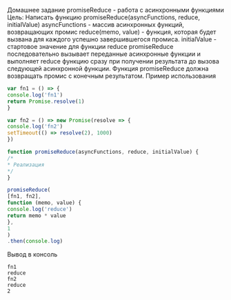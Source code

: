 Домашнее задание
promiseReduce - работа с асинхронными функциями
Цель: Написать функцию promiseReduce(asyncFunctions, reduce, initialValue) asyncFunctions - массив асинхронных функций, возвращающих промис reduce(memo, value) - функция, которая будет вызвана для каждого успешно завершившегося промиса. initialValue - стартовое значение для функции reduce promiseReduce последовательно вызывает переданные асинхронные функции и выполняет reduce функцию сразу при получении результата до вызова следующей асинхронной функции. Функция promiseReduce должна возвращать промис с конечным результатом.
Пример использования

```javascript
var fn1 = () => {
console.log('fn1')
return Promise.resolve(1)
}

var fn2 = () => new Promise(resolve => {
console.log('fn2')
setTimeout(() => resolve(2), 1000)
})

function promiseReduce(asyncFunctions, reduce, initialValue) { 
/* 
* Реализация
*/
}

promiseReduce(
[fn1, fn2], 
function (memo, value) {
console.log('reduce')
return memo * value
}, 
1
)
.then(console.log) 
```

Вывод в консоль

```
fn1
reduce
fn2
reduce
2
```